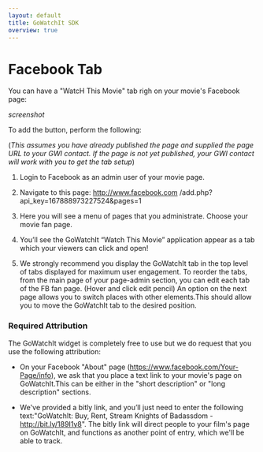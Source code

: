 ```yaml
---
layout: default
title: GoWatchIt SDK
overview: true
---
```

# Facebook Tab

You can have a "WatcH This Movie" tab righ on your movie's Facebook page: 

*screenshot*

To add the button, perform the following:

(*This assumes you have already published the page and supplied the page URL to your GWI contact. If the page is not yet published, your GWI contact will work with you to get the tab setup*)

1. Login to Facebook as an admin user of your movie page.
 
2. Navigate to this page: http://www.facebook.com
/add.php?api_key=167888973227524&pages=1
 
3. Here you will see a menu of pages that you administrate. Choose your movie fan page.
 
4. You’ll see the GoWatchIt “Watch This Movie” application appear as a tab which your viewers can click and open!
 
5. We strongly recommend you display the GoWatchIt tab in the top level of tabs displayed for maximum user engagement. To reorder the tabs, from the main page of your page-admin section, you can edit each tab of the FB fan page. (Hover and click edit pencil) An option on the next page allows you to switch places with other elements.This should allow you to move the GoWatchIt tab to the desired position.
 
### Required Attribution
 
The GoWatchIt widget is completely free to use but we do request that you use the following attribution:

* On your Facebook "About" page (https://www.facebook.com/Your-Page/info), we ask that you place a text link to your movie's page on GoWatchIt.This can be either in the "short description" or "long description" sections.

* We've provided a bitly link, and you’ll just need to enter the following text:"GoWatchIt: Buy, Rent, Stream Knights of Badassdom -http://bit.ly/189I1y8". The bitly link will direct people to your film's page on GoWatchIt, and functions as another point of entry, which we'll be able to track.



